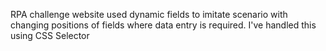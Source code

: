 RPA challenge website used dynamic fields to imitate scenario with changing positions of fields where data entry is required. I've handled this using CSS Selector
